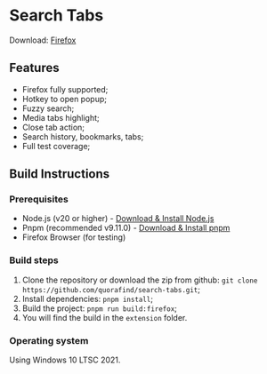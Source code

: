 # Search Tabs

Download: [Firefox](https://addons.mozilla.org/en-US/firefox/addon/search-and-navigate-tabs/)

## Features

- Firefox fully supported;
- Hotkey to open popup;
- Fuzzy search;
- Media tabs highlight;
- Close tab action;
- Search history, bookmarks, tabs;
- Full test coverage;

## Build Instructions

### Prerequisites

- Node.js (v20 or higher) - [Download & Install Node.js](https://nodejs.org/)
- Pnpm (recommended v9.11.0) - [Download & Install pnpm](https://pnpm.io/installation)
- Firefox Browser (for testing)

### Build steps

1. Clone the repository or download the zip from github: `git clone https://github.com/quorafind/search-tabs.git`;
2. Install dependencies: `pnpm install`;
3. Build the project: `pnpm run build:firefox`;
4. You will find the build in the `extension` folder.

### Operating system

Using Windows 10 LTSC 2021.
